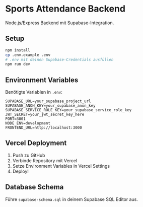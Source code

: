 # Sports Attendance Backend

Node.js/Express Backend mit Supabase-Integration.

## Setup

```bash
npm install
cp .env.example .env
# .env mit deinen Supabase-Credentials ausfüllen
npm run dev
```

## Environment Variables

Benötigte Variablen in `.env`:

```
SUPABASE_URL=your_supabase_project_url
SUPABASE_ANON_KEY=your_supabase_anon_key
SUPABASE_SERVICE_ROLE_KEY=your_supabase_service_role_key
JWT_SECRET=your_jwt_secret_key_here
PORT=3001
NODE_ENV=development
FRONTEND_URL=http://localhost:3000
```

## Vercel Deployment

1. Push zu GitHub
2. Verbinde Repository mit Vercel
3. Setze Environment Variables in Vercel Settings
4. Deploy!

## Database Schema

Führe `supabase-schema.sql` in deinem Supabase SQL Editor aus.
